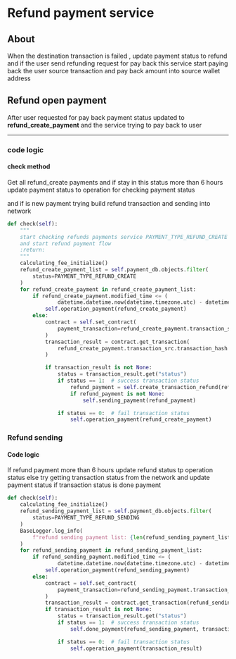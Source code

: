 # Refund payment service
## About
When the destination transaction is failed , update payment status to refund and
if the user send refunding request for pay back 
this service start paying back the user source transaction and pay back amount into 
source wallet address

## Refund open payment
After user requested for pay back payment status updated to **refund_create_payment**
and the service trying to pay back to user

----------
### code logic

#### check method
Get all refund_create payments and if stay in this status more than 6 hours 
update payment status to operation for checking payment status

and if is new payment trying build refund transaction and sending into network

```python
def check(self):
    """
    start checking refunds payments service PAYMENT_TYPE_REFUND_CREATE
    and start refund payment flow
    :return:
    """
    calculating_fee_initialize()
    refund_create_payment_list = self.payment_db.objects.filter(
        status=PAYMENT_TYPE_REFUND_CREATE
    )
    for refund_create_payment in refund_create_payment_list:
        if refund_create_payment.modified_time <= (
                datetime.datetime.now(datetime.timezone.utc) - datetime.timedelta(hours=6)):
            self.operation_payment(refund_create_payment)
        else:
            contract = self.set_contract(
                payment_transaction=refund_create_payment.transaction_src
            )
            transaction_result = contract.get_transaction(
                refund_create_payment.transaction_src.transaction_hash
            )

            if transaction_result is not None:
                status = transaction_result.get("status")
                if status == 1:  # success transaction status
                    refund_payment = self.create_transaction_refund(refund_create_payment)
                    if refund_payment is not None:
                        self.sending_payment(refund_payment)

                if status == 0:  # fail transaction status
                    self.operation_payment(refund_create_payment)
```


### Refund sending 

#### Code logic
If refund payment more than 6 hours update refund status tp operation status
else try getting transaction status from the network and update payment status
if transaction status is done payment

```python
def check(self):
    calculating_fee_initialize()
    refund_sending_payment_list = self.payment_db.objects.filter(
        status=PAYMENT_TYPE_REFUND_SENDING
    )
    BaseLogger.log_info(
        f"refund sending payment list: {len(refund_sending_payment_list)}",
    )
    for refund_sending_payment in refund_sending_payment_list:
        if refund_sending_payment.modified_time <= (
                datetime.datetime.now(datetime.timezone.utc) - datetime.timedelta(hours=6)):
            self.operation_payment(refund_sending_payment)
        else:
            contract = self.set_contract(
                payment_transaction=refund_sending_payment.transaction_src
            )
            transaction_result = contract.get_transaction(refund_sending_payment.transaction_src.transaction_hash)
            if transaction_result is not None:
                status = transaction_result.get("status")
                if status == 1:  # success transaction status
                    self.done_payment(refund_sending_payment, transaction_result)

                if status == 0:  # fail transaction status
                    self.operation_payment(transaction_result)
```